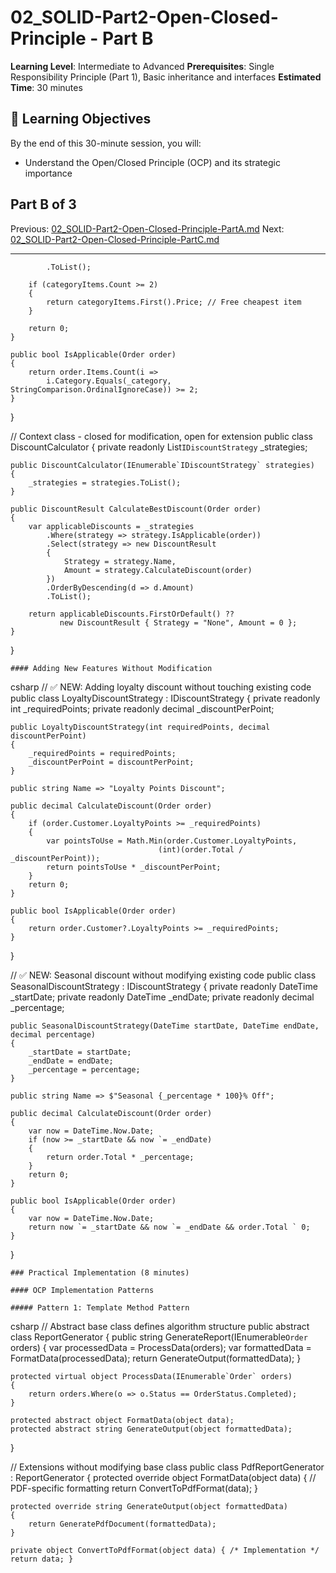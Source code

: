 # 02_SOLID-Part2-Open-Closed-Principle - Part B

**Learning Level**: Intermediate to Advanced 
**Prerequisites**: Single Responsibility Principle (Part 1), Basic inheritance and interfaces 
**Estimated Time**: 30 minutes 

## 🎯 Learning Objectives

By the end of this 30-minute session, you will:

- Understand the Open/Closed Principle (OCP) and its strategic importance

## Part B of 3

Previous: [02_SOLID-Part2-Open-Closed-Principle-PartA.md](02_SOLID-Part2-Open-Closed-Principle-PartA.md)
Next: [02_SOLID-Part2-Open-Closed-Principle-PartC.md](02_SOLID-Part2-Open-Closed-Principle-PartC.md)

---

            .ToList();

        if (categoryItems.Count >= 2)
        {
            return categoryItems.First().Price; // Free cheapest item
        }

        return 0;
    }

    public bool IsApplicable(Order order)
    {
        return order.Items.Count(i =>
            i.Category.Equals(_category, StringComparison.OrdinalIgnoreCase)) >= 2;
    }
}

// Context class - closed for modification, open for extension
public class DiscountCalculator
{
    private readonly List`IDiscountStrategy` _strategies;

    public DiscountCalculator(IEnumerable`IDiscountStrategy` strategies)
    {
        _strategies = strategies.ToList();
    }

    public DiscountResult CalculateBestDiscount(Order order)
    {
        var applicableDiscounts = _strategies
            .Where(strategy => strategy.IsApplicable(order))
            .Select(strategy => new DiscountResult
            {
                Strategy = strategy.Name,
                Amount = strategy.CalculateDiscount(order)
            })
            .OrderByDescending(d => d.Amount)
            .ToList();

        return applicableDiscounts.FirstOrDefault() ??
               new DiscountResult { Strategy = "None", Amount = 0 };
    }
}

    #### Adding New Features Without Modification
csharp
// ✅ NEW: Adding loyalty discount without touching existing code
public class LoyaltyDiscountStrategy : IDiscountStrategy
{
    private readonly int _requiredPoints;
    private readonly decimal _discountPerPoint;

    public LoyaltyDiscountStrategy(int requiredPoints, decimal discountPerPoint)
    {
        _requiredPoints = requiredPoints;
        _discountPerPoint = discountPerPoint;
    }

    public string Name => "Loyalty Points Discount";

    public decimal CalculateDiscount(Order order)
    {
        if (order.Customer.LoyaltyPoints >= _requiredPoints)
        {
            var pointsToUse = Math.Min(order.Customer.LoyaltyPoints,
                                     (int)(order.Total / _discountPerPoint));
            return pointsToUse * _discountPerPoint;
        }
        return 0;
    }

    public bool IsApplicable(Order order)
    {
        return order.Customer?.LoyaltyPoints >= _requiredPoints;
    }
}

// ✅ NEW: Seasonal discount without modifying existing code
public class SeasonalDiscountStrategy : IDiscountStrategy
{
    private readonly DateTime _startDate;
    private readonly DateTime _endDate;
    private readonly decimal _percentage;

    public SeasonalDiscountStrategy(DateTime startDate, DateTime endDate, decimal percentage)
    {
        _startDate = startDate;
        _endDate = endDate;
        _percentage = percentage;
    }

    public string Name => $"Seasonal {_percentage * 100}% Off";

    public decimal CalculateDiscount(Order order)
    {
        var now = DateTime.Now.Date;
        if (now >= _startDate && now `= _endDate)
        {
            return order.Total * _percentage;
        }
        return 0;
    }

    public bool IsApplicable(Order order)
    {
        var now = DateTime.Now.Date;
        return now `= _startDate && now `= _endDate && order.Total ` 0;
    }
}

    ### Practical Implementation (8 minutes)

    #### OCP Implementation Patterns

    ##### Pattern 1: Template Method Pattern
csharp
// Abstract base class defines algorithm structure
public abstract class ReportGenerator
{
    public string GenerateReport(IEnumerable`Order` orders)
    {
        var processedData = ProcessData(orders);
        var formattedData = FormatData(processedData);
        return GenerateOutput(formattedData);
    }

    protected virtual object ProcessData(IEnumerable`Order` orders)
    {
        return orders.Where(o => o.Status == OrderStatus.Completed);
    }

    protected abstract object FormatData(object data);
    protected abstract string GenerateOutput(object formattedData);
}

// Extensions without modifying base class
public class PdfReportGenerator : ReportGenerator
{
    protected override object FormatData(object data)
    {
        // PDF-specific formatting
        return ConvertToPdfFormat(data);
    }

    protected override string GenerateOutput(object formattedData)
    {
        return GeneratePdfDocument(formattedData);
    }

    private object ConvertToPdfFormat(object data) { /* Implementation */ return data; }

